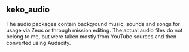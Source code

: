 ## keko_audio
The audio packages contain background music, sounds and songs for usage via Zeus or through mission editing. The actual audio files do not belong to me, but were taken mostly from YouTube sources and then converted using Audacity.
